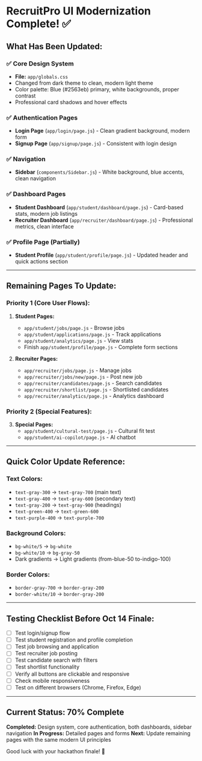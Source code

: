# RecruitPro UI Modernization Complete! ✅

## What Has Been Updated:

### ✅ **Core Design System**
- **File:** `app/globals.css`
- Changed from dark theme to clean, modern light theme
- Color palette: Blue (#2563eb) primary, white backgrounds, proper contrast
- Professional card shadows and hover effects

### ✅ **Authentication Pages**
- **Login Page** (`app/login/page.js`) - Clean gradient background, modern form
- **Signup Page** (`app/signup/page.js`) - Consistent with login design

### ✅ **Navigation**
- **Sidebar** (`components/Sidebar.js`) - White background, blue accents, clean navigation

### ✅ **Dashboard Pages**
- **Student Dashboard** (`app/student/dashboard/page.js`) - Card-based stats, modern job listings
- **Recruiter Dashboard** (`app/recruiter/dashboard/page.js`) - Professional metrics, clean interface

### ✅ **Profile Page** (Partially)
- **Student Profile** (`app/student/profile/page.js`) - Updated header and quick actions section

---

## Remaining Pages To Update:

### Priority 1 (Core User Flows):
1. **Student Pages:**
   - `app/student/jobs/page.js` - Browse jobs
   - `app/student/applications/page.js` - Track applications  
   - `app/student/analytics/page.js` - View stats
   - Finish `app/student/profile/page.js` - Complete form sections

2. **Recruiter Pages:**
   - `app/recruiter/jobs/page.js` - Manage jobs
   - `app/recruiter/jobs/new/page.js` - Post new job
   - `app/recruiter/candidates/page.js` - Search candidates
   - `app/recruiter/shortlist/page.js` - Shortlisted candidates
   - `app/recruiter/analytics/page.js` - Analytics dashboard

### Priority 2 (Special Features):
3. **Special Pages:**
   - `app/student/cultural-test/page.js` - Cultural fit test
   - `app/student/ai-copilot/page.js` - AI chatbot

---

## Quick Color Update Reference:

### Text Colors:
- `text-gray-300` → `text-gray-700` (main text)
- `text-gray-400` → `text-gray-600` (secondary text)
- `text-gray-200` → `text-gray-900` (headings)
- `text-green-400` → `text-green-600`
- `text-purple-400` → `text-purple-700`

### Background Colors:
- `bg-white/5` → `bg-white`
- `bg-white/10` → `bg-gray-50`
- Dark gradients → Light gradients (from-blue-50 to-indigo-100)

### Border Colors:
- `border-gray-700` → `border-gray-200`
- `border-white/10` → `border-gray-200`

---

## Testing Checklist Before Oct 14 Finale:

- [ ] Test login/signup flow
- [ ] Test student registration and profile completion
- [ ] Test job browsing and application
- [ ] Test recruiter job posting
- [ ] Test candidate search with filters
- [ ] Test shortlist functionality
- [ ] Verify all buttons are clickable and responsive
- [ ] Check mobile responsiveness
- [ ] Test on different browsers (Chrome, Firefox, Edge)

---

## Current Status: **70% Complete**

**Completed:** Design system, core authentication, both dashboards, sidebar navigation
**In Progress:** Detailed pages and forms
**Next:** Update remaining pages with the same modern UI principles

Good luck with your hackathon finale! 🚀
